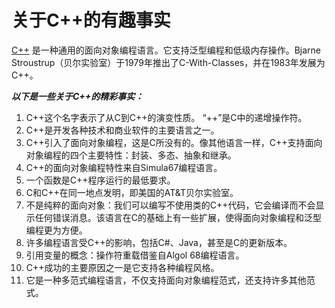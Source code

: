 # 关于C++的有趣事实



[C++](https://www.geeksforgeeks.org/c-plus-plus/) 是一种通用的面向对象编程语言。它支持泛型编程和低级内存操作。Bjarne Stroustrup（贝尔实验室）于1979年推出了C-With-Classes，并在1983年发展为C++。

***以下是一些关于C++的精彩事实：***

1. C++这个名字表示了从C到C++的演变性质。 “++”是C中的递增操作符。
2. C++是开发各种技术和商业软件的主要语言之一。
3. C++引入了面向对象编程，这是C所没有的。像其他语言一样，C++支持面向对象编程的四个主要特性：封装、多态、抽象和继承。
4. C++的面向对象编程特性来自Simula67编程语言。
5. 一个函数是C++程序运行的最低要求。
6. C和C++在同一地点发明，即美国的AT&T贝尔实验室。
7. 不是纯粹的面向对象：我们可以编写不使用类的C++代码，它会编译而不会显示任何错误消息。该语言在C的基础上有一些扩展，使得面向对象编程和泛型编程更为方便。
8. 许多编程语言受C++的影响，包括C#、Java，甚至是C的更新版本。
9. 引用变量的概念：操作符重载借鉴自Algol 68编程语言。
10. C++成功的主要原因之一是它支持各种编程风格。
11. 它是一种多范式编程语言，不仅支持面向对象编程范式，还支持许多其他范式。